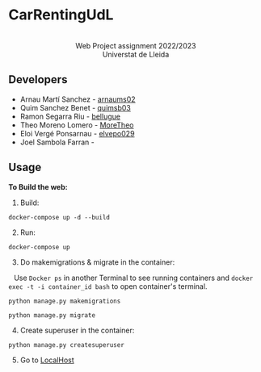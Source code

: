 # CarRentingUdL
<p align="center">
  <p align="center">
    <BR>
  Web Project assignment 2022/2023 <BR>
Universtat de Lleida
</p>


Developers
-------------
- Arnau Martí Sanchez - [arnaums02](https://github.com/arnaums02)
- Quim Sanchez Benet - [quimsb03](https://github.com/quimsb03)
- Ramon Segarra Riu - [bellugue](https://github.com/bellugue)
- Theo Moreno Lomero - [MoreTheo](https://github.com/MoreTheo)
- Eloi Vergé Ponsarnau - [elvepo029](https://github.com/elvepo029)
- Joel Sambola Farran -

Usage
---------

**To Build the web:**
1. Build:
```
docker-compose up -d --build  
```
2. Run:
```
docker-compose up
```
3. Do makemigrations  & migrate in the container:

&ensp; Use ```Docker ps``` in another Terminal to see running containers and ```docker exec -t -i container_id bash``` to open container's terminal.
```
python manage.py makemigrations
```
```
python manage.py migrate
```
4. Create superuser in the container:
```
python manage.py createsuperuser
```
5. Go to [LocalHost](http://0.0.0.0/)

